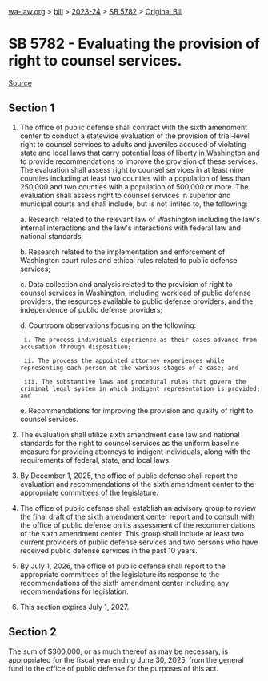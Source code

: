 [wa-law.org](/) > [bill](/bill/) > [2023-24](/bill/2023-24/) > [SB 5782](/bill/2023-24/sb/5782/) > [Original Bill](/bill/2023-24/sb/5782/1/)

# SB 5782 - Evaluating the provision of right to counsel services.

[Source](http://lawfilesext.leg.wa.gov/biennium/2023-24/Pdf/Bills/Senate%20Bills/5782.pdf)

## Section 1
1. The office of public defense shall contract with the sixth amendment center to conduct a statewide evaluation of the provision of trial-level right to counsel services to adults and juveniles accused of violating state and local laws that carry potential loss of liberty in Washington and to provide recommendations to improve the provision of these services. The evaluation shall assess right to counsel services in at least nine counties including at least two counties with a population of less than 250,000 and two counties with a population of 500,000 or more. The evaluation shall assess right to counsel services in superior and municipal courts and shall include, but is not limited to, the following:

    a. Research related to the relevant law of Washington including the law's internal interactions and the law's interactions with federal law and national standards;

    b. Research related to the implementation and enforcement of Washington court rules and ethical rules related to public defense services;

    c. Data collection and analysis related to the provision of right to counsel services in Washington, including workload of public defense providers, the resources available to public defense providers, and the independence of public defense providers;

    d. Courtroom observations focusing on the following:

        i. The process individuals experience as their cases advance from accusation through disposition;

        ii. The process the appointed attorney experiences while representing each person at the various stages of a case; and

        iii. The substantive laws and procedural rules that govern the criminal legal system in which indigent representation is provided; and

    e. Recommendations for improving the provision and quality of right to counsel services.

2. The evaluation shall utilize sixth amendment case law and national standards for the right to counsel services as the uniform baseline measure for providing attorneys to indigent individuals, along with the requirements of federal, state, and local laws.

3. By December 1, 2025, the office of public defense shall report the evaluation and recommendations of the sixth amendment center to the appropriate committees of the legislature.

4. The office of public defense shall establish an advisory group to review the final draft of the sixth amendment center report and to consult with the office of public defense on its assessment of the recommendations of the sixth amendment center. This group shall include at least two current providers of public defense services and two persons who have received public defense services in the past 10 years.

5. By July 1, 2026, the office of public defense shall report to the appropriate committees of the legislature its response to the recommendations of the sixth amendment center including any recommendations for legislation.

6. This section expires July 1, 2027.

## Section 2
The sum of $300,000, or as much thereof as may be necessary, is appropriated for the fiscal year ending June 30, 2025, from the general fund to the office of public defense for the purposes of this act.
